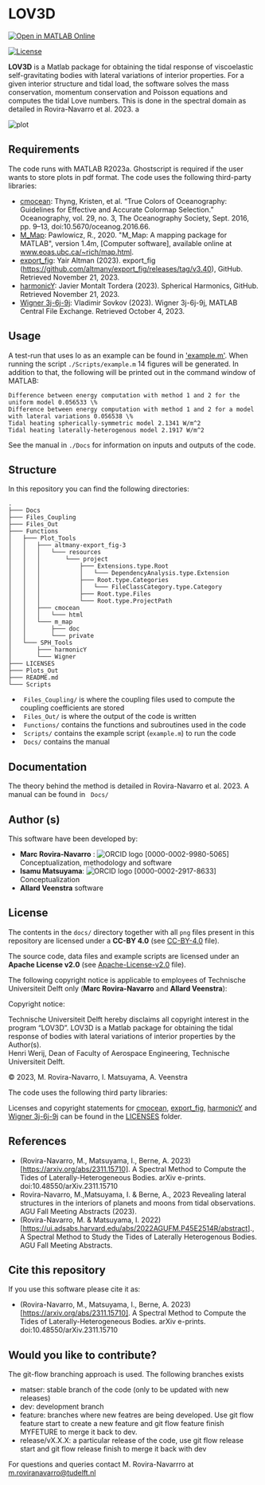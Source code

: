 # LOV3D

[![Open in MATLAB Online](https://www.mathworks.com/images/responsive/global/open-in-matlab-online.svg)](https://matlab.mathworks.com/open/github/v1?repo=mroviranavarro/LOV3D_open)

[![License](https://img.shields.io/badge/License-Apache%202.0-blue.svg)](https://opensource.org/licenses/Apache-2.0)


**LOV3D** is a Matlab package for obtaining the tidal response of viscoelastic self-gravitating bodies with lateral variations of interior properties. For a given interior structure and tidal load, the software solves the mass conservation, momentum conservation and Poisson equations and computes the tidal Love numbers. This is done in the spectral domain as detailed in Rovira-Navarro et al. 2023. a

![plot](./Plots_Out/Figure7b.png)


## Requirements

The code runs with MATLAB R2023a. 
Ghostscript is required if the user wants to store plots in pdf format.
The code uses the following third-party libraries: 

- [cmocean](https://github.com/chadagreene/cmocean): Thyng, Kristen, et al. “True Colors of Oceanography: Guidelines for Effective and Accurate Colormap Selection.” Oceanography, vol. 29, no. 3, The Oceanography Society, Sept. 2016, pp. 9–13, doi:10.5670/oceanog.2016.66.  
- [M_Map](www.eoas.ubc.ca/~rich/map.html): Pawlowicz, R., 2020. "M_Map: A mapping package for MATLAB", version 1.4m, [Computer software], available online at www.eoas.ubc.ca/~rich/map.html.  
- [export_fig](https://github.com/altmany/export_fig/releases/tag/v3.40): Yair Altman (2023). export_fig (https://github.com/altmany/export_fig/releases/tag/v3.40), GitHub. Retrieved November 21, 2023.  
- [harmonicY](https://www.mathworks.com/matlabcentral/fileexchange/74069-wigner-3j-6j-9j): Javier Montalt Tordera (2023). Spherical Harmonics, GitHub. Retrieved November 21, 2023. 
- [Wigner 3j-6j-9j](https://www.mathworks.com/matlabcentral/fileexchange/74069-wigner-3j-6j-9j): Vladimir Sovkov (2023). Wigner 3j-6j-9j, MATLAB Central File Exchange. Retrieved October 4, 2023.  


## Usage

A test-run that uses Io as an example can be found in ['example.m'](Scripts/example.m). When running the script `./Scripts/example.m` 14 figures will be generated. In addition to that, the following will be printed out in the command window of MATLAB:

```
Difference between energy computation with method 1 and 2 for the uniform model 0.056533 \%
Difference between energy computation with method 1 and 2 for a model with lateral variations 0.056538 \%
Tidal heating spherically-symmetric model 2.1341 W/m^2
Tidal heating laterally-heterogenous model 2.1917 W/m^2
```

See the manual in `./Docs` for information on inputs and outputs of the code.


## Structure 

In this repository you can find the following directories: 

```
.
├─── Docs
├─── Files_Coupling
├─── Files_Out
├─── Functions
│   ├─── Plot_Tools
│   │   ├─── altmany-export_fig-3
│   │   │   └─── resources
│   │   │       └─── project
│   │   │           ├─── Extensions.type.Root
│   │   │           │   └─── DependencyAnalysis.type.Extension
│   │   │           ├─── Root.type.Categories
│   │   │           │   └─── FileClassCategory.type.Category
│   │   │           ├─── Root.type.Files
│   │   │           └─── Root.type.ProjectPath
│   │   ├─── cmocean
│   │   │   └─── html
│   │   └─── m_map
│   │       ├─── doc
│   │       └─── private
│   └─── SPH_Tools
│       ├─── harmonicY
│       └─── Wigner
├─── LICENSES
├─── Plots_Out
├─── README.md
└─── Scripts

```


- ` Files_Coupling/` is where the coupling files used to compute the coupling coefficients are stored  
- ` Files_Out/` is where the output of the code is written  
- ` Functions/` contains the functions and subroutines used in the code    
- ` Scripts/` contains the example script (`example.m`) to run the code  
- ` Docs/` contains the manual   


## Documentation 

The theory behind the method is detailed in Rovira-Navarro et al. 2023. A manual can be found in ` Docs/`


## Author (s)

This software have been developed by: 

- **Marc Rovira-Navarro** :  ![ORCID logo](https://info.orcid.org/wp-content/uploads/2019/11/orcid_16x16.png) [0000-0002-9980-5065] Conceptualization, methodology and software  
- **Isamu Matsuyama**: ![ORCID logo](https://info.orcid.org/wp-content/uploads/2019/11/orcid_16x16.png) [0000-0002-2917-8633] Conceptualization   
- **Allard Veenstra** software   


## License

The contents in the `docs/` directory together with all `png` files present in this repository are licensed under a **CC-BY 4.0** (see [CC-BY-4.0](LICENSES/CC-BY-4.0.txt) file). 

The source code, data files and example scripts are licensed under an **Apache License v2.0** (see [Apache-License-v2.0](LICENSES/Apache-License-v2.0.txt) file).

The following copyright notice is applicable to employees of Technische Universiteit Delft only (**Marc Rovira-Navarro** and **Allard Veenstra**):  

Copyright notice:

Technische Universiteit Delft hereby disclaims all copyright interest in the program “LOV3D”. LOV3D is a  Matlab package for obtaining the tidal response of bodies with lateral variations of interior properties by the Author(s).  
Henri Werij, Dean of Faculty of Aerospace Engineering, Technische Universiteit Delft.

&copy; 2023, M. Rovira-Navarro, I. Matsuyama, A. Veenstra

The code uses the following third party libraries:

Licenses and copyright statements for [cmocean](https://github.com/chadagreene/cmocean), [export_fig](https://github.com/altmany/export_fig/releases/tag/v3.40), [harmonicY](https://www.mathworks.com/matlabcentral/fileexchange/74069-wigner-3j-6j-9j) and [Wigner 3j-6j-9j]((https://www.mathworks.com/matlabcentral/fileexchange/74069-wigner-3j-6j-9j))  can be found in the [LICENSES](LICENSES/) folder.



## References

- (Rovira-Navarro, M., Matsuyama, I., Berne, A. 2023)[https://arxiv.org/abs/2311.15710]. A Spectral Method to Compute the Tides of Laterally-Heterogeneous Bodies. arXiv e-prints. doi:10.48550/arXiv.2311.15710
- Rovira-Navarro, M.,Matsuyama, I. & Berne, A., 2023 Revealing lateral structures in the interiors of planets and moons from tidal observations. AGU Fall Meeting Abstracts (2023).  
- (Rovira-Navarro, M. & Matsuyama, I. 2022)[https://ui.adsabs.harvard.edu/abs/2022AGUFM.P45E2514R/abstract]., A Spectral Method to Study the Tides of Laterally Heterogenous Bodies.  AGU Fall Meeting Abstracts.  


## Cite this repository 

If you use this software please cite it as:

- (Rovira-Navarro, M., Matsuyama, I., Berne, A. 2023)[https://arxiv.org/abs/2311.15710]. A Spectral Method to Compute the Tides of Laterally-Heterogeneous Bodies. arXiv e-prints. doi:10.48550/arXiv.2311.15710


## Would you like to contribute?
The git-flow branching approach is used. The following branches exists
- matser: stable branch of the code (only to be updated with new releases)
- dev: development branch 
- feature: branches where new featres are being developed. Use git flow feature start <MYFEATURE> to create a new feature and git flow feature finish MYFETURE to merge it back to dev. 
- release/vX.X.X: a particular release of the code, use git flow release start <RELEASE NAME>  and git flow release finish <RELASE NAME> to merge it back with dev

For questions and queries contact M. Rovira-Navarrro at m.roviranavarro@tudelft.nl






